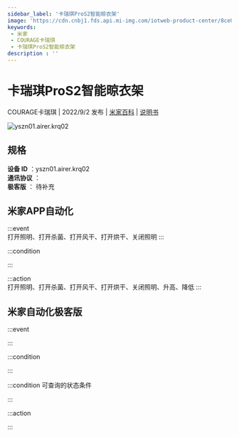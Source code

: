 ```yaml
---
sidebar_label: '卡瑞琪ProS2智能晾衣架'
image: 'https://cdn.cnbj1.fds.api.mi-img.com/iotweb-product-center/8ce007f614c2faf268db07b27913aa07_1659575199676.png?GalaxyAccessKeyId=AKVGLQWBOVIRQ3XLEW&Expires=9223372036854775807&Signature=u3Ag8LVdeVHQ+hxrNLRdpl5z9/s='
keywords: 
 - 米家
 - COURAGE卡瑞琪
 - 卡瑞琪ProS2智能晾衣架
description : ''
---
```

# 卡瑞琪ProS2智能晾衣架

COURAGE卡瑞琪 | 2022/9/2 发布 | [米家百科](https://home.mi.com/webapp/content/baike/product/index.html?model=yszn01.airer.krq02) | [说明书](https://home.mi.com/views/introduction.html?model=yszn01.airer.krq02&region=cn)

![yszn01.airer.krq02](https://cdn.cnbj1.fds.api.mi-img.com/iotweb-product-center/8ce007f614c2faf268db07b27913aa07_1659575199676.png?GalaxyAccessKeyId=AKVGLQWBOVIRQ3XLEW&Expires=9223372036854775807&Signature=u3Ag8LVdeVHQ+hxrNLRdpl5z9/s=)

## 规格  
> 
**设备 ID** ：yszn01.airer.krq02  
**通讯协议** ：  
**极客版**  ： 待补充 


## 米家APP自动化  

:::event  
打开照明、打开杀菌、打开风干、打开烘干、关闭照明
:::

:::condition  

:::

:::action   
打开照明、打开杀菌、打开风干、打开烘干、关闭照明、升高、降低
:::

## 米家自动化极客版  

:::event  

:::

:::condition  

:::

:::condition 可查询的状态条件  

:::

:::action  

:::

        
